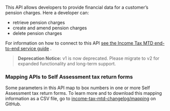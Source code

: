 This API allows developers to provide financial data for a customer’s pension charges. Here a developer can:

* retrieve pension charges
* create and amend pension charges
* delete pension charges

For information on how to connect to this
API [see the Income Tax MTD end-to-end service guide](https://developer.service.hmrc.gov.uk/guides/income-tax-mtd-end-to-end-service-guide/)
.

> **Deprecation Notice:**
> v1 is now deprecated. Please migrate to v2 for expanded functionality and long-term support.

### Mapping APIs to Self Assessment tax return forms

Some parameters in this API map to box numbers in one or more Self Assessment tax return forms. To learn more and to download this mapping information as a CSV file, go to [income-tax-mtd-changelog/mapping](https://github.com/hmrc/income-tax-mtd-changelog?tab=readme-ov-file#mapping-apis-to-self-assessment-tax-return-forms) on GitHub.